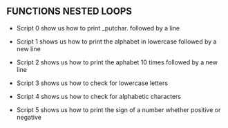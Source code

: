 ## FUNCTIONS NESTED LOOPS

* Script 0 show us how to print _putchar. followed by a line

* Script 1 shows us how to print the alphabet in lowercase followed by a new line 

* Script 2 shows us how to print the aphabet 10 times followed by a new line

* Script 3 shows us how to check for lowercase letters

* Script 4 shows us how to check for alphabetic characters

* Script 5 shows us how to print the sign of a number whether positive or negative  
